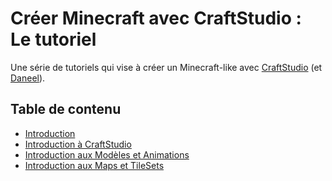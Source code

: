 # Créer Minecraft avec CraftStudio : Le tutoriel

Une série de tutoriels qui vise à créer un Minecraft-like avec [CraftStudio](http://craftstud.io) (et [Daneel](http://daneel.florentpoujol.fr)).

## Table de contenu

- [Introduction](http://minecraft.florentpoujol.fr/tutorial-introduction)
- [Introduction à CraftStudio](http://minecraft.florentpoujol.fr/introduction-to-craftstudio)
- [Introduction aux Modèles et Animations](http://minecraft.florentpoujol.fr/introduction-to-models-and-animations)
- [Introduction aux Maps et TileSets](http://minecraft.florentpoujol.fr/introduction-to-maps-and-tilesets)

